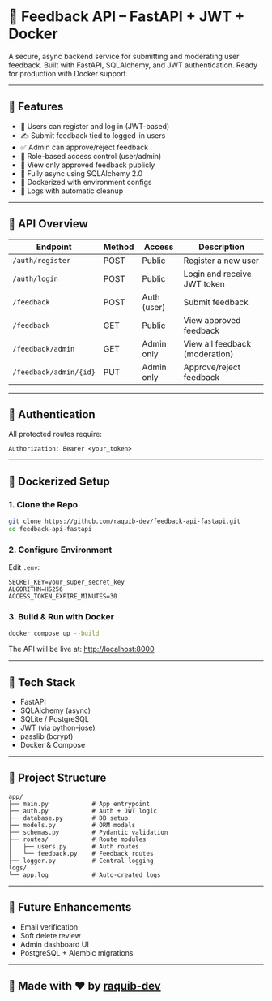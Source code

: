 # 📝 Feedback API – FastAPI + JWT + Docker

A secure, async backend service for submitting and moderating user feedback. Built with FastAPI, SQLAlchemy, and JWT authentication. Ready for production with Docker support.

---

## 🚀 Features

- 🧾 Users can register and log in (JWT-based)
- ✍️ Submit feedback tied to logged-in users
- ✅ Admin can approve/reject feedback
- 🔐 Role-based access control (user/admin)
- 📜 View only approved feedback publicly
- 🧠 Fully async using SQLAlchemy 2.0
- 🐳 Dockerized with environment configs
- 📁 Logs with automatic cleanup

---

## 🧪 API Overview

| Endpoint                       | Method | Access       | Description                     |
|-------------------------------|--------|--------------|---------------------------------|
| `/auth/register`              | POST   | Public       | Register a new user             |
| `/auth/login`                 | POST   | Public       | Login and receive JWT token     |
| `/feedback`                   | POST   | Auth (user)  | Submit feedback                 |
| `/feedback`                   | GET    | Public       | View approved feedback          |
| `/feedback/admin`             | GET    | Admin only   | View all feedback (moderation) |
| `/feedback/admin/{id}`        | PUT    | Admin only   | Approve/reject feedback         |

---

## 🔐 Authentication

All protected routes require:

```
Authorization: Bearer <your_token>
```

---

## 🐳 Dockerized Setup

### 1. Clone the Repo
```bash
git clone https://github.com/raquib-dev/feedback-api-fastapi.git
cd feedback-api-fastapi
```

### 2. Configure Environment
Edit `.env`:

```env
SECRET_KEY=your_super_secret_key
ALGORITHM=HS256
ACCESS_TOKEN_EXPIRE_MINUTES=30
```

### 3. Build & Run with Docker
```bash
docker compose up --build
```

The API will be live at: [http://localhost:8000](http://localhost:8000)

---

## 🧱 Tech Stack

- FastAPI
- SQLAlchemy (async)
- SQLite / PostgreSQL
- JWT (via python-jose)
- passlib (bcrypt)
- Docker & Compose

---

## 📁 Project Structure

```
app/
├── main.py            # App entrypoint
├── auth.py            # Auth + JWT logic
├── database.py        # DB setup
├── models.py          # ORM models
├── schemas.py         # Pydantic validation
├── routes/            # Route modules
│   ├── users.py       # Auth routes
│   └── feedback.py    # Feedback routes
├── logger.py          # Central logging
logs/
└── app.log            # Auto-created logs
```

---

## 📌 Future Enhancements

- Email verification
- Soft delete review
- Admin dashboard UI
- PostgreSQL + Alembic migrations

---

## 💼 Made with ❤️ by [raquib-dev](https://github.com/raquib-dev)